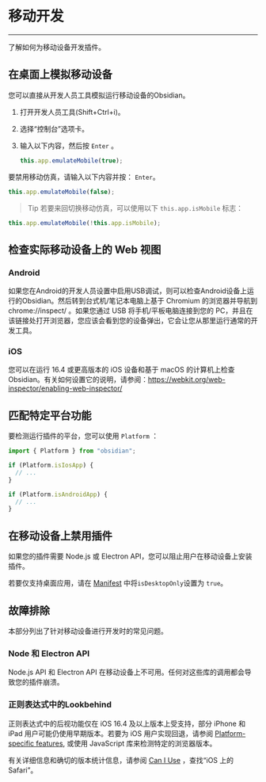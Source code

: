 # 移动开发
---
了解如何为移动设备开发插件。

## 在桌面上模拟移动设备

您可以直接从开发人员工具模拟运行移动设备的Obsidian。

1. 打开开发人员工具(Shift+Ctrl+i)。
    
2. 选择“控制台”选项卡。
    
3. 输入以下内容，然后按 `Enter` 。
    
    ```ts
    this.app.emulateMobile(true);
    ```
    

要禁用移动仿真，请输入以下内容并按： `Enter`。

```ts
this.app.emulateMobile(false);
```

> Tip
> 若要来回切换移动仿真，可以使用以下 `this.app.isMobile` 标志：

```ts
this.app.emulateMobile(!this.app.isMobile);
```

## 检查实际移动设备上的 Web 视图

### Android

如果您在Android的开发人员设置中启用USB调试，则可以检查Android设备上运行的Obsidian。然后转到台式机/笔记本电脑上基于 Chromium 的浏览器并导航到 chrome://inspect/ 。如果您通过 USB 将手机/平板电脑连接到您的 PC，并且在该链接处打开浏览器，您应该会看到您的设备弹出，它会让您从那里运行通常的开发工具。

### iOS

您可以在运行 16.4 或更高版本的 iOS 设备和基于 macOS 的计算机上检查Obsidian。有关如何设置它的说明，请参阅：https://webkit.org/web-inspector/enabling-web-inspector/

## 匹配特定平台功能

要检测运行插件的平台，您可以使用 `Platform` ：

```ts
import { Platform } from "obsidian";

if (Platform.isIosApp) {
  // ...
}

if (Platform.isAndroidApp) {
  // ...
}
```

## 在移动设备上禁用插件

如果您的插件需要 Node.js 或 Electron API，您可以阻止用户在移动设备上安装插件。

若要仅支持桌面应用，请在 [Manifest](https://docs.obsidian.md/Reference/Manifest) 中将`isDesktopOnly`设置为 `true`。

## 故障排除

本部分列出了针对移动设备进行开发时的常见问题。

### Node 和 Electron API

Node.js API 和 Electron API 在移动设备上不可用。任何对这些库的调用都会导致您的插件崩溃。

### 正则表达式中的Lookbehind

正则表达式中的后视功能仅在 iOS 16.4 及以上版本上受支持，部分 iPhone 和 iPad 用户可能仍使用早期版本。若要为 iOS 用户实现回退，请参阅 [Platform-specific features](https://docs.obsidian.md/Plugins/Getting+started/Mobile+development#Platform-specific%20features), 或使用 JavaScript 库来检测特定的浏览器版本。

有关详细信息和确切的版本统计信息，请参阅 [Can I Use](https://caniuse.com/js-regexp-lookbehind) ，查找“iOS 上的 Safari”。